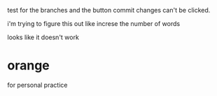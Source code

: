 test for the branches
and the button commit changes can't be clicked.

i'm trying to figure this out
like increse the number of words

looks like it doesn't work
# orange
for personal practice
